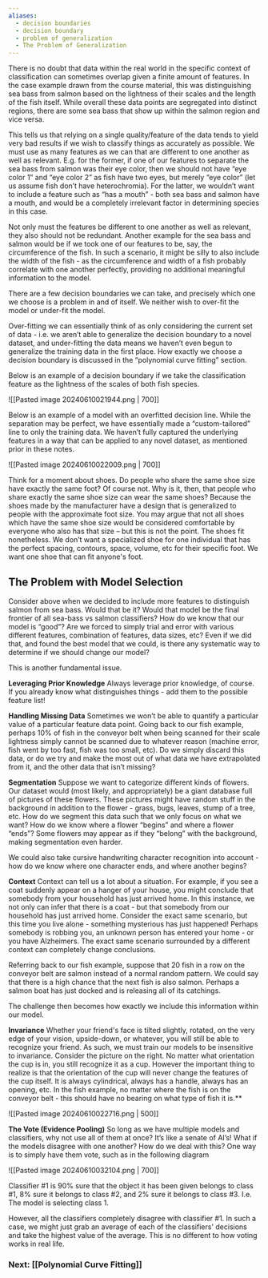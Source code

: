 ```yaml
---
aliases:
  - decision boundaries
  - decision boundary
  - problem of generalization
  - The Problem of Generalization
---
```

There is no doubt that data within the real world in the specific context of classification can sometimes overlap given a finite amount of features. In the case example drawn from the course material, this was distinguishing sea bass from salmon based on the lightness of their scales and the length of the fish itself. While overall these data points are segregated into distinct regions, there are some sea bass that show up within the salmon region and vice versa. 

This tells us that relying on a single quality/feature of the data tends to yield very bad results if we wish to classify things as accurately as possible. We must use as many features as we can that are different to one another as well as relevant. E.g. for the former, if one of our features to separate the sea bass from salmon was their eye color, then we should not have “eye color 1” and “eye color 2” as fish have two eyes, but merely “eye color” (let us assume fish don’t have heterochromia). For the latter, we wouldn’t want to include a feature such as “has a mouth” - both sea bass and salmon have a mouth, and would be a completely irrelevant factor in determining species in this case.

Not only must the features be different to one another as well as relevant, they also should not be redundant. Another example for the sea bass and salmon would be if we took one of our features to be, say, the circumference of the fish. In such a scenario, it might be silly to also include the width of the fish - as the circumference and width of a fish probably correlate with one another perfectly, providing no additional meaningful information to the model. 

There are a few decision boundaries we can take, and precisely which one we choose is a problem in and of itself. We neither wish to over-fit the model or under-fit the model. 

Over-fitting we can essentially think of as only considering the current set of data - i.e. we aren’t able to generalize the decision boundary to a novel dataset, and under-fitting the data means we haven’t even begun to generalize the training data in the first place. How exactly we choose a decision boundary is discussed in the “polynomial curve fitting” section.

Below is an example of a decision boundary if we take the classification feature as the lightness of the scales of both fish species.

![[Pasted image 20240610021944.png | 700]]

Below is an example of a model with an overfitted decision line. While the separation may be perfect, we have essentially made a “custom-tailored” line to only the training data. We haven’t fully captured the underlying features in a way that can be applied to any novel dataset, as mentioned prior in these notes.

![[Pasted image 20240610022009.png | 700]]

Think for a moment about shoes. Do people who share the same shoe size have exactly the same foot? Of course not. Why is it, then, that people who share exactly the same shoe size can wear the same shoes? Because the shoes made by the manufacturer have a design that is generalized to people with the approximate foot size. You may argue that not all shoes which have the same shoe size would be considered comfortable by everyone who also has that size – but this is not the point. The shoes fit nonetheless. We don’t want a specialized shoe for one individual that has the perfect spacing, contours, space, volume, etc for their specific foot. We want one shoe that can fit anyone's foot.

## The Problem with Model Selection
Consider above when we decided to include more features to distinguish salmon from sea bass. Would that be it? Would that model be the final frontier of all sea-bass vs salmon classifiers? How do we know that our model is “good”? Are we forced to simply trial and error with various different features, combination of features, data sizes, etc? Even if we did that, and found the best model that we could, is there any systematic way to determine if we should change our model? 

This is another fundamental issue.

**Leveraging Prior Knowledge**
Always leverage prior knowledge, of course. If you already know what distinguishes things - add them to the possible feature list!

**Handling Missing Data**
Sometimes we won’t be able to quantify a particular value of a particular feature data point. Going back to our fish example, perhaps 10% of fish in the conveyor belt when being scanned for their scale lightness simply cannot be scanned due to whatever reason (machine error, fish went by too fast, fish was too small, etc). Do we simply discard this data, or do we try and make the most out of what data we have extrapolated from it, and the other data that isn’t missing?

**Segmentation**
Suppose we want to categorize different kinds of flowers. Our dataset would (most likely, and appropriately) be a giant database full of pictures of these flowers. These pictures might have random stuff in the background in addition to the flower - grass, bugs, leaves, stump of a tree, etc. How do we segment this data such that we only focus on what we want? How do we know where a flower “begins” and where a flower “ends”? Some flowers may appear as if they “belong” with the background, making segmentation even harder.

We could also take cursive handwriting character recognition into account - how do we know where one character ends, and where another begins?

**Context**
Context can tell us a lot about a situation. For example, if you see a coat suddenly appear on a hanger of your house, you might conclude that somebody from your household has just arrived home. In this instance, we not only can infer that there is a coat - but that somebody from our household has just arrived home. Consider the exact same scenario, but this time you live alone - something mysterious has just happened! Perhaps somebody is robbing you, an unknown person has entered your home - or you have Alzheimers. The exact same scenario surrounded by a different context can completely change conclusions.

Referring back to our fish example, suppose that 20 fish in a row on the conveyor belt are salmon instead of a normal random pattern. We could say that there is a high chance that the next fish is also salmon. Perhaps a salmon boat has just docked and is releasing all of its catchings. 

The challenge then becomes how exactly we include this information within our model.


**Invariance**
Whether your friend's face is tilted slightly, rotated, on the very edge of your vision, upside-down, or whatever, you will still be able to recognize your friend. As such, we must train our models to be insensitive to invariance. Consider the picture on the right. No matter what orientation the cup is in, you still recognize it as a cup. However the important thing to realize is that the orientation of the cup will never change the features of the cup itself. It is always cylindrical, always has a handle, always has an opening, etc. In the fish example, no matter where the fish is on the conveyor belt - this should have no bearing on what type of fish it is.**

![[Pasted image 20240610022716.png | 500]]

**The Vote (Evidence Pooling)**
So long as we have multiple models and classifiers, why not use all of them at once? It’s like a senate of AI’s! What if the models disagree with one another? How do we deal with this? One way is to simply have them vote, such as in the following diagram

![[Pasted image 20240610032104.png | 700]]

Classifier #1 is 90% sure that the object it has been given belongs to class #1, 8% sure it belongs to class #2, and 2% sure it belongs to class #3. I.e. The model is selecting class 1.

However, all the classifiers completely disagree with classifier #1. In such a case, we might just grab an average of each of the classifiers' decisions and take the highest value of the average. This is no different to how voting works in real life.

### Next: [[Polynomial Curve Fitting]]
